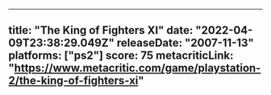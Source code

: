 
---
title: "The King of Fighters XI"
date: "2022-04-09T23:38:29.049Z"
releaseDate: "2007-11-13"
platforms: ["ps2"]
score: 75
metacriticLink: "https://www.metacritic.com/game/playstation-2/the-king-of-fighters-xi"
---
